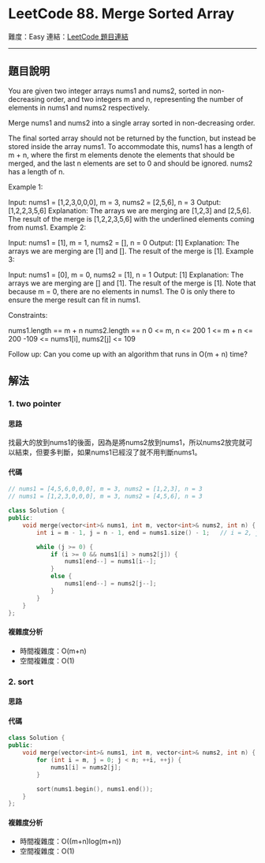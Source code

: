 # LeetCode 88. Merge Sorted Array

難度：Easy
連結：[LeetCode 題目連結](https://leetcode.com/problems/merge-sorted-array/description/)

---

## 題目說明
    
You are given two integer arrays nums1 and nums2, sorted in non-decreasing order, and two integers m and n, representing the number of elements in nums1 and nums2 respectively.

Merge nums1 and nums2 into a single array sorted in non-decreasing order.

The final sorted array should not be returned by the function, but instead be stored inside the array nums1. To accommodate this, nums1 has a length of m + n, where the first m elements denote the elements that should be merged, and the last n elements are set to 0 and should be ignored. nums2 has a length of n.

 

Example 1:

Input: nums1 = [1,2,3,0,0,0], m = 3, nums2 = [2,5,6], n = 3
Output: [1,2,2,3,5,6]
Explanation: The arrays we are merging are [1,2,3] and [2,5,6].
The result of the merge is [1,2,2,3,5,6] with the underlined elements coming from nums1.
Example 2:

Input: nums1 = [1], m = 1, nums2 = [], n = 0
Output: [1]
Explanation: The arrays we are merging are [1] and [].
The result of the merge is [1].
Example 3:

Input: nums1 = [0], m = 0, nums2 = [1], n = 1
Output: [1]
Explanation: The arrays we are merging are [] and [1].
The result of the merge is [1].
Note that because m = 0, there are no elements in nums1. The 0 is only there to ensure the merge result can fit in nums1.
 

Constraints:

nums1.length == m + n
nums2.length == n
0 <= m, n <= 200
1 <= m + n <= 200
-109 <= nums1[i], nums2[j] <= 109
 

Follow up: Can you come up with an algorithm that runs in O(m + n) time?

## 解法
### 1. two pointer
#### 思路

找最大的放到nums1的後面，因為是將nums2放到nums1，所以nums2放完就可以結束，但要多判斷，如果nums1已經沒了就不用判斷nums1。

#### 代碼
```c++
// nums1 = [4,5,6,0,0,0], m = 3, nums2 = [1,2,3], n = 3
// nums1 = [1,2,3,0,0,0], m = 3, nums2 = [4,5,6], n = 3

class Solution {
public:
    void merge(vector<int>& nums1, int m, vector<int>& nums2, int n) {
        int i = m - 1, j = n - 1, end = nums1.size() - 1;   // i = 2, j = 2, end = 5

        while (j >= 0) {
            if (i >= 0 && nums1[i] > nums2[j]) {
                nums1[end--] = nums1[i--];
            }
            else {
                nums1[end--] = nums2[j--];
            }
        }
    }
};
```

#### 複雜度分析

- 時間複雜度：O(m+n)
- 空間複雜度：O(1)

### 2. sort
#### 思路



#### 代碼
```c++
class Solution {
public:
    void merge(vector<int>& nums1, int m, vector<int>& nums2, int n) {
        for (int i = m, j = 0; j < n; ++i, ++j) {
            nums1[i] = nums2[j];
        }

        sort(nums1.begin(), nums1.end());
    }
};
```

#### 複雜度分析

- 時間複雜度：O((m+n)log(m+n))
- 空間複雜度：O(1)
